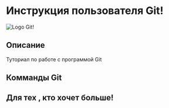 # Инструкция пользователя Git!
![Logo Git!](Gitimg.jpg)

## Описание 

Туториал по работе с программой Git 

## Комманды Git


## Для тех , кто хочет больше!

